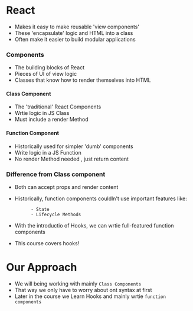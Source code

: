 # React

- Makes it easy to make reusable 'view components'
- These 'encapsulate' logic and HTML into a class
- Often make it easier to build modular applications

### Components

- The building blocks of React
- Pieces of UI of view logic
- Classes that know how to render themselves into HTML

#### Class Component

- The 'traditional' React Components
- Wrtie logic in JS Class
- Must include a render Method

#### Function Component

- Historically used for simpler 'dumb' components
- Write logic in a JS Function
- No render Method needed , just return content

### Difference from Class component

- Both can accept props and render content
- Historically, function components couldln't use important features like:

            - State
            - Lifecycle Methods

- With the introductio of Hooks, we can wrtie full-featured function components
- This course covers hooks!

# Our Approach

- We will being working with mainly `Class Components`
- That way we only have to worry about ont syntax at first
- Later in the course we Learn Hooks and mainly wrtie `function components`
